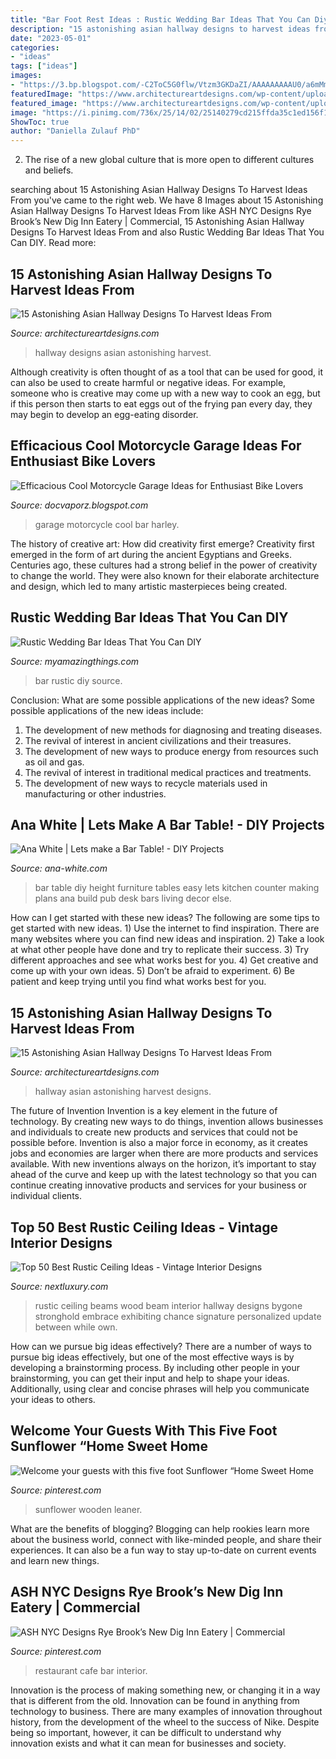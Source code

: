 ```yaml
---
title: "Bar Foot Rest Ideas : Rustic Wedding Bar Ideas That You Can Diy"
description: "15 astonishing asian hallway designs to harvest ideas from"
date: "2023-05-01"
categories:
- "ideas"
tags: ["ideas"]
images:
- "https://3.bp.blogspot.com/-C2ToC5G0flw/Vtzm3GKDaZI/AAAAAAAAAU0/a6mMmUcd0mw/w1200-h630-p-k-no-nu/Astonishing-Dream-Motorcycle-Garage-with-Harley-and-Mini-Bar.jpg"
featuredImage: "https://www.architectureartdesigns.com/wp-content/uploads/2017/11/15-Astonishing-Asian-Hallway-Designs-To-Harvest-Ideas-From-5.jpg"
featured_image: "https://www.architectureartdesigns.com/wp-content/uploads/2017/11/15-Astonishing-Asian-Hallway-Designs-To-Harvest-Ideas-From-5.jpg"
image: "https://i.pinimg.com/736x/25/14/02/25140279cd215ffda35c1ed156f13854.jpg"
ShowToc: true
author: "Daniella Zulauf PhD"
---
```



2. The rise of a new global culture that is more open to different cultures and beliefs. 

	

		
searching about 15 Astonishing Asian Hallway Designs To Harvest Ideas From you've came to the right web. We have 8 Images about 15 Astonishing Asian Hallway Designs To Harvest Ideas From like ASH NYC Designs Rye Brook’s New Dig Inn Eatery | Commercial, 15 Astonishing Asian Hallway Designs To Harvest Ideas From and also Rustic Wedding Bar Ideas That You Can DIY. Read more:
		
    
## 15 Astonishing Asian Hallway Designs To Harvest Ideas From

<img loading=lazy src="https://www.architectureartdesigns.com/wp-content/uploads/2017/11/15-Astonishing-Asian-Hallway-Designs-To-Harvest-Ideas-From-2.jpg" onerror="this.onerror=null;this.src='https://tse1.mm.bing.net/th?id=OIP.t9bGLK-2aJ6aiye1sOSrYwHaLW&amp;pid=15.1';" alt="15 Astonishing Asian Hallway Designs To Harvest Ideas From">

_Source: architectureartdesigns.com_

>hallway designs asian astonishing harvest. 

	

Although creativity is often thought of as a tool that can be used for good, it can also be used to create harmful or negative ideas. For example, someone who is creative may come up with a new way to cook an egg, but if this person then starts to eat eggs out of the frying pan every day, they may begin to develop an egg-eating disorder.

    
## Efficacious Cool Motorcycle Garage Ideas For Enthusiast Bike Lovers

<img loading=lazy src="https://3.bp.blogspot.com/-C2ToC5G0flw/Vtzm3GKDaZI/AAAAAAAAAU0/a6mMmUcd0mw/w1200-h630-p-k-no-nu/Astonishing-Dream-Motorcycle-Garage-with-Harley-and-Mini-Bar.jpg" onerror="this.onerror=null;this.src='https://tse2.mm.bing.net/th?id=OIP.3Z1lBZzIGvFgas__idR3qQHaD5&amp;pid=15.1';" alt="Efficacious Cool Motorcycle Garage Ideas for Enthusiast Bike Lovers">

_Source: docvaporz.blogspot.com_

>garage motorcycle cool bar harley. 

	

The history of creative art: How did creativity first emerge?
Creativity first emerged in the form of art during the ancient Egyptians and Greeks. Centuries ago, these cultures had a strong belief in the power of creativity to change the world. They were also known for their elaborate architecture and design, which led to many artistic masterpieces being created.

    
## Rustic Wedding Bar Ideas That You Can DIY

<img loading=lazy src="http://myamazingthings.com/wp-content/uploads/2018/06/rustic-wedding-bar-5.jpg" onerror="this.onerror=null;this.src='https://tse2.mm.bing.net/th?id=OIP.BLfjdO5uSb67oCqjQsTAugHaLH&amp;pid=15.1';" alt="Rustic Wedding Bar Ideas That You Can DIY">

_Source: myamazingthings.com_

>bar rustic diy source. 

	

Conclusion: What are some possible applications of the new ideas?
Some possible applications of the new ideas include:
1. The development of new methods for diagnosing and treating diseases. 
2. The revival of interest in ancient civilizations and their treasures. 
3. The development of new ways to produce energy from resources such as oil and gas. 
4. The revival of interest in traditional medical practices and treatments. 
5. The development of new ways to recycle materials used in manufacturing or other industries.

    
## Ana White | Lets Make A Bar Table! - DIY Projects

<img loading=lazy src="http://www.ana-white.com/sites/default/files/3154840021_1389333456.jpg" onerror="this.onerror=null;this.src='https://tse2.mm.bing.net/th?id=OIP.V7ZnY6qLpxNGxiQdxcqpJwHaJ4&amp;pid=15.1';" alt="Ana White | Lets make a Bar Table! - DIY Projects">

_Source: ana-white.com_

>bar table diy height furniture tables easy lets kitchen counter making plans ana build pub desk bars living decor else. 

	

How can I get started with these new ideas?
The following are some tips to get started with new ideas. 1) Use the internet to find inspiration. There are many websites where you can find new ideas and inspiration. 2) Take a look at what other people have done and try to replicate their success. 3) Try different approaches and see what works best for you. 4) Get creative and come up with your own ideas. 5) Don’t be afraid to experiment. 6) Be patient and keep trying until you find what works best for you.

    
## 15 Astonishing Asian Hallway Designs To Harvest Ideas From

<img loading=lazy src="https://www.architectureartdesigns.com/wp-content/uploads/2017/11/15-Astonishing-Asian-Hallway-Designs-To-Harvest-Ideas-From-5.jpg" onerror="this.onerror=null;this.src='https://tse1.mm.bing.net/th?id=OIP.h9enicjoVnV-2rLRYEshDQHaLH&amp;pid=15.1';" alt="15 Astonishing Asian Hallway Designs To Harvest Ideas From">

_Source: architectureartdesigns.com_

>hallway asian astonishing harvest designs. 

	

The future of Invention
Invention is a key element in the future of technology. By creating new ways to do things, invention allows businesses and individuals to create new products and services that could not be possible before. Invention is also a major force in economy, as it creates jobs and economies are larger when there are more products and services available. With new inventions always on the horizon, it’s important to stay ahead of the curve and keep up with the latest technology so that you can continue creating innovative products and services for your business or individual clients.

    
## Top 50 Best Rustic Ceiling Ideas - Vintage Interior Designs

<img loading=lazy src="http://nextluxury.com/wp-content/uploads/impressive-rustic-wood-hallway-ceiling-beam-ideas.jpg" onerror="this.onerror=null;this.src='https://tse2.mm.bing.net/th?id=OIP.p5WMr3xCGhiSESMf9h7_ewAAAA&amp;pid=15.1';" alt="Top 50 Best Rustic Ceiling Ideas - Vintage Interior Designs">

_Source: nextluxury.com_

>rustic ceiling beams wood beam interior hallway designs bygone stronghold embrace exhibiting chance signature personalized update between while own. 

	

How can we pursue big ideas effectively?
There are a number of ways to pursue big ideas effectively, but one of the most effective ways is by developing a brainstorming process. By including other people in your brainstorming, you can get their input and help to shape your ideas. Additionally, using clear and concise phrases will help you communicate your ideas to others.

    
## Welcome Your Guests With This Five Foot Sunflower “Home Sweet Home

<img loading=lazy src="https://i.pinimg.com/736x/25/14/02/25140279cd215ffda35c1ed156f13854.jpg" onerror="this.onerror=null;this.src='https://tse4.mm.bing.net/th?id=OIP.9cIV2qwlmjchyfSn49nagAHaKi&amp;pid=15.1';" alt="Welcome your guests with this five foot Sunflower “Home Sweet Home">

_Source: pinterest.com_

>sunflower wooden leaner. 

	

What are the benefits of blogging?
Blogging can help rookies learn more about the business world, connect with like-minded people, and share their experiences. It can also be a fun way to stay up-to-date on current events and learn new things.

    
## ASH NYC Designs Rye Brook’s New Dig Inn Eatery | Commercial

<img loading=lazy src="https://i.pinimg.com/736x/3f/47/9e/3f479e57522e8842570a10cbf53e37ea--restaurant-interiors-cafe-restaurant.jpg?b=t" onerror="this.onerror=null;this.src='https://tse2.mm.bing.net/th?id=OIP.tuPr-4uizpVayYGGxRN8NwHaKS&amp;pid=15.1';" alt="ASH NYC Designs Rye Brook’s New Dig Inn Eatery | Commercial">

_Source: pinterest.com_

>restaurant cafe bar interior. 

	

Innovation is the process of making something new, or changing it in a way that is different from the old. Innovation can be found in anything from technology to business. There are many examples of innovation throughout history, from the development of the wheel to the success of Nike. Despite being so important, however, it can be difficult to understand why innovation exists and what it can mean for businesses and society.

